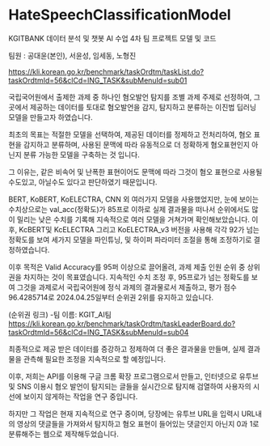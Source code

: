 # HateSpeechClassificationModel
 KGITBANK 데이터 분석 및 챗봇 AI 수업 4차 팀 프로젝트 모델 및 코드

팀원 : 공대윤(본인), 서윤성, 임세동, 노형진

https://kli.korean.go.kr/benchmark/taskOrdtm/taskList.do?taskOrdtmId=56&clCd=ING_TASK&subMenuId=sub01


  국립국어원에서 출제한 과제 중 하나인 혐오발언 탐지를 조별 과제 주제로 선정하여, 그 곳에서 제공하는 데이터를 토대로
 혐오발언을 감지, 탐지하고 분류하는 이진법 딥러닝 모델을 만들고자 하였습니다.

  최초의 목표는 적절한 모델을 선택하여, 제공된 데이터를 정제하고 전처리하여, 혐오 표현을 감지하고 분류하며, 사용된 문맥에 따라
 유동적으로 더 정확하게 혐오표현인지 아닌지 분류 가능한 모델을 구축하는 것 입니다.

  그 이유는, 같은 비속어 및 난폭한 표현이어도 문맥에 따라 그것이 혐오 표현으로 사용될수도있고, 아닐수도 있다고 판단하였기 때문입니다.

 BERT, KoBERT, KoELECTRA, CNN 외 여러가지 모델을 사용했었지만, 눈에 보이는 수치상으로는 val_acc(정확도)가 85프로 이하로 실제 결과물을 떠나서 순위에서도 많이 밀리는 낮은 수치를 기록해 지속적으로 여러 모델을 거쳐가며 확인해보았습니다. 이후, KcBERT및 KcELECTRA 그리고 KoELECTRA_v3 버전을 사용해 각각 92가 넘는 정확도를 보여 세가지 모델을 파인튜닝, 및 하이퍼 파라미터 조절을 통해 조정하기로 결정하였습니다.
  
  이후 목적은 Valid Accuracy를 95퍼 이상으로 끌어올려, 과제 제출 인원 순위 중 상위권을 차지하는 것이 목표였습니다. 지속적인 수치 조정 후, 95프로가 넘는 정확도를 보여 그것을 과제로서 국립국어원에 정식 과제의 결과물로서 제출하고, 평가 점수 96.4285714로 2024.04.25일부터 순위권 2위를 유지하고 있습니다.

(순위권 링크)
 -팀 이름: KGIT_AI팀
https://kli.korean.go.kr/benchmark/taskOrdtm/taskLeaderBoard.do?taskOrdtmId=56&clCd=ING_TASK&subMenuId=sub04

 최종적으로 제공 받은 데이터를 증강하고 정제하여 더 좋은 결과물을 만들며, 실제 결과물을 관측해 필요한 조정을 지속적으로 할 예정입니다.

 이후, 저희는 API를 이용해 구글 크롬 확장 프로그램으로서 만들고, 인터넷으로 유투브 및 SNS 이용시 혐오 발언이 탐지되는 글들을 실시간으로 탐지해 검열하여 사용자의 시선에 보이지 않게하는 작업을 연구 중입니다.

  하지만 그 작업은 현재 지속적으로 연구 중이며, 당장에는 유투브 URL을 입력시 URL내의 영상의 댓글들을 가져와서 탐지하고 혐오 표현이 들어있는 댓글인지 아닌지 0과 1로 분류해주는 웹으로 제작해두었습니다.
